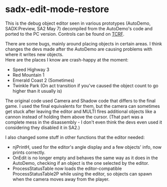 # sadx-edit-mode-restore

This is the debug object editor seen in various prototypes (AutoDemo, SADX:Preview, SA2 May 7) decompiled from the AutoDemo's code and ported to the PC version.
Controls can be found on [TCRF](https://tcrf.net/Proto:Sonic_Adventure_(Dreamcast)/AutoDemo#SetEdit).

There are some bugs, mainly around placing objects in certain areas. I think changes the devs made after the AutoDemo are causing problems with where it writes new objects.</br>
Here are the places I know are crash-happy at the moment:
- Speed Highway 3
- Red Mountain 1
- Emerald Coast 2 (Sometimes)
- Twinkle Park (On act transition if you've caused the object count to go higher than it usually is)

The original code used Camera and Shadow code that differs to the final game. I used the final equivalents for them, but the camera can sometimes get stuck after leaving the editor and MULTI fires additional objects like a cannon instead of holding them above the cursor. (That part was a complete mess in the disassembly - I don't even think the devs even used it considering they disabled it in SA2.)

I also changed some stuff in other functions that the editor needed:
- njPrintH, used for the editor's angle display and a few objects' info, now prints correctly.
- OnEdit is no longer empty and behaves the same way as it does in the AutoDemo, checking if an object is the one selected by the editor.
- ProcessStatusTable now loads the editor-compatible ProcessStatusTable2P while using the editor, so objects can spawn when the camera moves away from the player.

